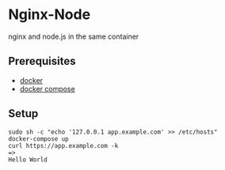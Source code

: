 # Nginx-Node

nginx and node.js in the same container

## Prerequisites

* [docker](https://docs.docker.com/installation/mac)
* [docker compose](https://docs.docker.com/compose/install)

## Setup

    sudo sh -c "echo '127.0.0.1 app.example.com' >> /etc/hosts"
    docker-compose up
    curl https://app.example.com -k
    =>
    Hello World

